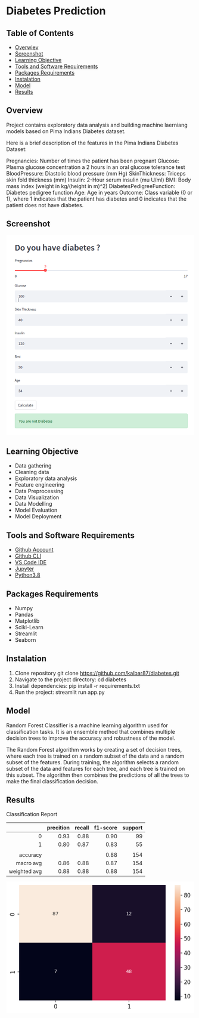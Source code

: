 # Diabetes Prediction

## Table of Contents
- [Overwiev](#overview)
- [Screenshot](#screenshot)
- [Learning Objective](#learning-objective)
- [Tools and Software Requirements](#tools-and-software-requirements)
- [Packages Requirements](#packages-requirements)
- [Instalation](#instalationn)
- [Model](#model)
- [Results](#results)

## Overview
Project contains exploratory data analysis and building machine laerniang models based on Pima Indians Diabetes dataset. 

Here is a brief description of the features in the Pima Indians Diabetes Dataset:

Pregnancies: Number of times the patient has been pregnant
Glucose: Plasma glucose concentration a 2 hours in an oral glucose tolerance test
BloodPressure: Diastolic blood pressure (mm Hg)
SkinThickness: Triceps skin fold thickness (mm)
Insulin: 2-Hour serum insulin (mu U/ml)
BMI: Body mass index (weight in kg/(height in m)^2)
DiabetesPedigreeFunction: Diabetes pedigree function
Age: Age in years
Outcome: Class variable (0 or 1), where 1 indicates that the patient has diabetes and 0 indicates that the patient 
does not have diabetes.

## Screenshot
![Screenshot](/Images/app_screenshot.png)

## Learning Objective
- Data gathering
- Cleaning data
- Exploratory data analysis
- Feature engineering
- Data Preprocessing
- Data Visualization
- Data Modelling
- Model Evaluation
- Model Deployment


## Tools and Software Requirements
- [Github Account](https://github.com/)
- [Github CLI](https://cli.github.com/)
- [VS Code IDE](https://code.visualstudio.com/)
- [Jupyter](https://jupyter.org/)
- [Python3.8](https://www.python.org/downloads/release/python-380/)

## Packages Requirements
- Numpy
- Pandas
- Matplotlib
- Sciki-Learn
- Streamlit
- Seaborn

## Instalation
1. Clone repository git clone https://github.com/kalbar87/diabetes.git
2. Navigate to the project directory: cd diabetes
3. Install dependencies: pip install -r requirements.txt
4. Run the project: streamlit run app.py

## Model

 Random Forest Classifier is a machine learning algorithm used for classification tasks. It is an ensemble method that combines multiple decision trees to improve the accuracy and robustness of the model.

The Random Forest algorithm works by creating a set of decision trees, where each tree is trained on a random subset of the data and a random subset of the features. During training, the algorithm selects a random subset of the data and features for each tree, and each tree is trained on this subset. The algorithm then combines the predictions of all the trees to make the final classification decision.

## Results

Classification Report

|            |precition|   recall| f1-score| support|
|-----------:|--------:|--------:|--------:|-------:|
|           0|     0.93|     0.88|     0.90|      99|
|           1|     0.80|     0.87|     0.83|      55|
|            |         |         |         |        |
|    accuracy|         |         |     0.88|     154|
|   macro avg|     0.86|     0.88|     0.87|     154|
|weighted avg|     0.88|     0.88|     0.88|     154|

![Screenshot](/Images/confussion_matrix.png)